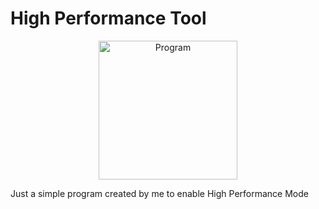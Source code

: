# High Performance Tool

<center><img width="222" alt="Program" src="https://user-images.githubusercontent.com/59242274/190354898-23f0f8f3-42f2-4ca1-9490-ee0d940a72c3.png"></center>

Just a simple program created by me to enable High Performance Mode
